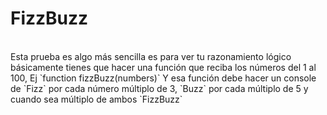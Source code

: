 <h1>FizzBuzz</h1>
<br>
Esta prueba es algo más sencilla es para ver tu razonamiento lógico
básicamente tienes que hacer una función que reciba los números del 1 al 100,
Ej `function fizzBuzz(numbers)`
Y esa función debe hacer un console de `Fizz` por cada número múltiplo
de 3, `Buzz` por cada múltiplo de 5 y cuando sea múltiplo de ambos
`FizzBuzz`